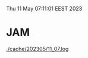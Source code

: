 Thu 11 May 07:11:01 EEST 2023
# JAM
<a href='./cache/202305/11_07.log'>./cache/202305/11_07.log</a>
